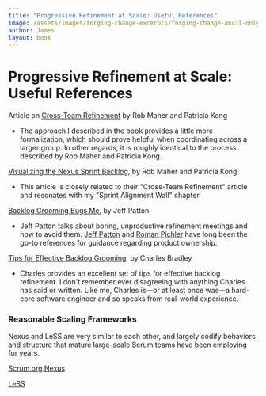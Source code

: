 ```yaml
---
title: "Progressive Refinement at Scale: Useful References"
image: /assets/images/forging-change-excerpts/forging-change-anvil-only.png
author: James
layout: book
---
```


#  Progressive Refinement at Scale: Useful References

Article on [Cross-Team Refinement](https://www.scrum.org/resources/cross-team-refinement-nexus) by Rob Maher and Patricia Kong

+ The approach I described in the book provides a little more formalization, which should prove helpful when coordinating across a larger group. In other regards, it is roughly identical to the process described by Rob Maher and Patricia Kong.

[Visualizing the Nexus Sprint Backlog](https://www.scrum.org/resources/visualizing-nexus-sprint-backlog), by Rob Maher and Patricia Kong

+ This article is closely related to their "Cross-Team Refinement" article and resonates with my "Sprint Alignment Wall" chapter. 


[Backlog Grooming Bugs Me](https://www.jpattonassociates.com/tag/grooming/), by Jeff Patton

+ Jeff Patton talks about boring, unproductive refinement meetings and how to avoid them. [Jeff Patton](https://www.jpattonassociates.com) and [Roman Pichler](https://www.romanpichler.com) have long been the go-to references for guidance regarding product ownership.

[Tips for Effective Backlog Grooming](http://www.scrumcrazy.com/Tips+for+Effective+Backlog+Grooming), by Charles Bradley

+ Charles provides an excellent set of tips for effective backlog refinement. I don't remember ever disagreeing with anything Charles has said or written. Like me, Charles is&mdash;or at least once was&mdash;a hard-core software engineer and so speaks from real-world experience.

### Reasonable Scaling Frameworks

Nexus and LeSS are very similar to each other, and largely codify behaviors and structure that mature large-scale Scrum teams have been employing for years.

[Scrum.org Nexus](https://www.scrum.org/nexus)

[LeSS](https://less.works)
